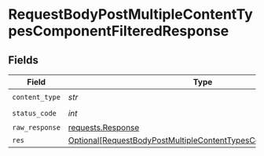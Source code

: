 # RequestBodyPostMultipleContentTypesComponentFilteredResponse


## Fields

| Field                                                                                                                                                   | Type                                                                                                                                                    | Required                                                                                                                                                | Description                                                                                                                                             |
| ------------------------------------------------------------------------------------------------------------------------------------------------------- | ------------------------------------------------------------------------------------------------------------------------------------------------------- | ------------------------------------------------------------------------------------------------------------------------------------------------------- | ------------------------------------------------------------------------------------------------------------------------------------------------------- |
| `content_type`                                                                                                                                          | *str*                                                                                                                                                   | :heavy_check_mark:                                                                                                                                      | N/A                                                                                                                                                     |
| `status_code`                                                                                                                                           | *int*                                                                                                                                                   | :heavy_check_mark:                                                                                                                                      | N/A                                                                                                                                                     |
| `raw_response`                                                                                                                                          | [requests.Response](https://requests.readthedocs.io/en/latest/api/#requests.Response)                                                                   | :heavy_minus_sign:                                                                                                                                      | N/A                                                                                                                                                     |
| `res`                                                                                                                                                   | [Optional[RequestBodyPostMultipleContentTypesComponentFilteredRes]](../../models/operations/requestbodypostmultiplecontenttypescomponentfilteredres.md) | :heavy_minus_sign:                                                                                                                                      | OK                                                                                                                                                      |